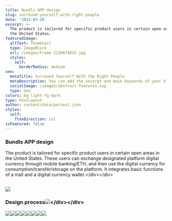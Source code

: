 ```yaml
---
title: Bundls APP design
slug: surround-yourself-with-right-people
date: '2023-03-26'
excerpt: >-
  The product is tailored for specific product users in certain open areas in
  the United States.
featuredImage:
  altText: Thumbnail
  type: ImageBlock
  url: /images/Frame 2116674815.jpg
  styles:
    self:
      borderRadius: medium
seo:
  metaTitle: Surround Yourself With the Right People
  metaDescription: You can add the excerpt and main keywords of your blog post here.
  socialImage: /images/abstract-feature1.svg
  type: Seo
colors: bg-light-fg-dark
type: PostLayout
author: content/data/person1.json
styles:
  self:
    flexDirection: col
isFeatured: false
---
```

### Bundls APP design

The product is tailored for specific product users in certain open areas in the United States. These users can exchange designated platform digital currency through mobile banking/ETH, and then use the digital currency for consumption/transfer/storage on the platform. It integrates basic functions of a mall and a digital currency wallet.\</div>\</div>

## ![](/images/WX20240902-220534@2x.png)

### Design process![](/images/bundls-1.png)\</div>\</div>

![](/images/bundls-2.png)![](/images/bundls-3.png)![](/images/bundls-5.png)![](/images/bundls-6.png)![](/images/bundls-9.png)![](/images/bundls-10.png)![](/images/bundls-12.png)![](/images/bundls-13.png)
